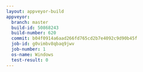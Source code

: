 ```yaml
---
layout: appveyor-build
appveyor:
  branch: master
  build-id: 50868243
  build-number: 620
  commit: b04f0914a6aad266fd765cd2b7e4092c9d90b45f
  job-id: g0vimbv8qbaq9jwv
  job-number: 1
  os-name: Windows
  test-result: 0
---
```

